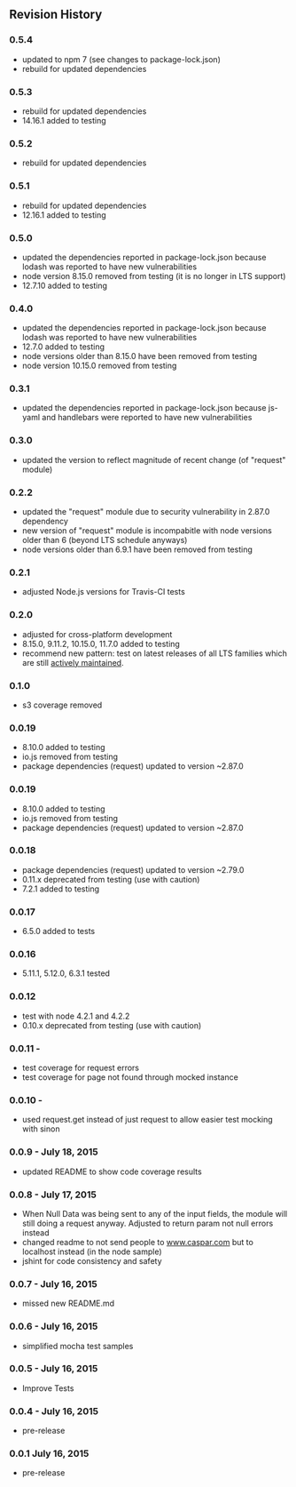 ## Revision History

### 0.5.4
- updated to npm 7 (see changes to package-lock.json)
- rebuild for updated dependencies

### 0.5.3
- rebuild for updated dependencies
- 14.16.1 added to testing

### 0.5.2
- rebuild for updated dependencies

### 0.5.1
- rebuild for updated dependencies
- 12.16.1 added to testing

### 0.5.0
- updated the dependencies reported in package-lock.json because lodash was reported to have new vulnerabilities
- node version 8.15.0 removed from testing (it is no longer in LTS support)
- 12.7.10 added to testing

### 0.4.0
- updated the dependencies reported in package-lock.json because lodash was reported to have new vulnerabilities
- 12.7.0 added to testing
- node versions older than 8.15.0 have been removed from testing
- node version 10.15.0 removed from testing

### 0.3.1
- updated the dependencies reported in package-lock.json because js-yaml and handlebars were reported to have new vulnerabilities

### 0.3.0
- updated the version to reflect magnitude of recent change (of "request" module)

### 0.2.2
- updated the "request" module due to security vulnerability in 2.87.0 dependency
- new version of "request" module is incompabitle with node versions older than 6 (beyond LTS schedule anyways)
- node versions older than 6.9.1 have been removed from testing

### 0.2.1
- adjusted Node.js versions for Travis-CI tests

### 0.2.0
 - adjusted for cross-platform development
 - 8.15.0, 9.11.2, 10.15.0, 11.7.0 added to testing
 - recommend new pattern: test on latest releases of all LTS families which are still [actively maintained](https://github.com/nodejs/Release).

### 0.1.0
 - s3 coverage removed

### 0.0.19
 - 8.10.0 added to testing
 - io.js removed from testing
 - package dependencies (request) updated to version ~2.87.0

### 0.0.19
 - 8.10.0 added to testing
 - io.js removed from testing
 - package dependencies (request) updated to version ~2.87.0

### 0.0.18
 - package dependencies (request) updated to version ~2.79.0
 - 0.11.x deprecated from testing (use with caution)
 - 7.2.1 added to testing

### 0.0.17
 - 6.5.0 added to tests

### 0.0.16
 - 5.11.1, 5.12.0, 6.3.1 tested 

### 0.0.12 
- test with node 4.2.1 and 4.2.2
- 0.10.x deprecated from testing (use with caution)

### 0.0.11 -
- test coverage for request errors
- test coverage for page not found through mocked instance

### 0.0.10 - 
- used request.get instead of just request to allow easier test mocking with sinon

### 0.0.9 - July 18, 2015
- updated README to show code coverage results

### 0.0.8 - July 17, 2015
- When Null Data was being sent to any of the input fields, the module will still doing a request anyway. Adjusted to return param not null errors instead
- changed readme to not send people to www.caspar.com but to localhost instead (in the node sample)
- jshint for code consistency and safety

### 0.0.7 - July 16, 2015
- missed new README.md

### 0.0.6 - July 16, 2015
- simplified mocha test samples

### 0.0.5 - July 16, 2015
- Improve Tests

### 0.0.4 - July 16, 2015
- pre-release

### 0.0.1  July 16, 2015
- pre-release

